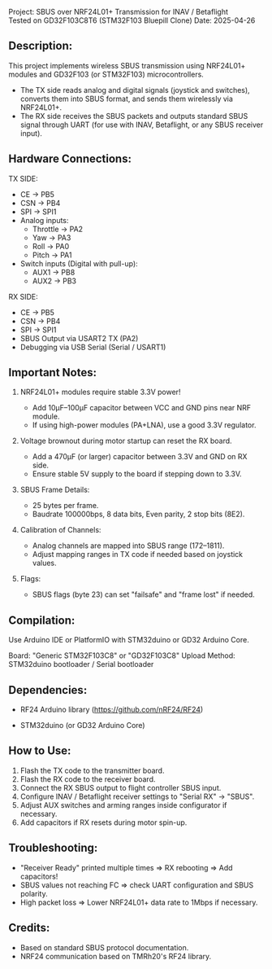 
Project: SBUS over NRF24L01+ Transmission for INAV / Betaflight  
Tested on GD32F103C8T6 (STM32F103 Bluepill Clone)
Date: 2025-04-26

Description:
------------
This project implements wireless SBUS transmission using NRF24L01+ modules
and GD32F103 (or STM32F103) microcontrollers.

- The TX side reads analog and digital signals (joystick and switches),
  converts them into SBUS format, and sends them wirelessly via NRF24L01+.
- The RX side receives the SBUS packets and outputs standard SBUS signal
  through UART (for use with INAV, Betaflight, or any SBUS receiver input).

Hardware Connections:
----------------------

TX SIDE:
- CE  -> PB5
- CSN -> PB4
- SPI -> SPI1
- Analog inputs:
    - Throttle -> PA2
    - Yaw      -> PA3
    - Roll     -> PA0
    - Pitch    -> PA1
- Switch inputs (Digital with pull-up):
    - AUX1 -> PB8
    - AUX2 -> PB3

RX SIDE:
- CE  -> PB5
- CSN -> PB4
- SPI -> SPI1
- SBUS Output via USART2 TX (PA2)
- Debugging via USB Serial (Serial / USART1)

Important Notes:
----------------

1. NRF24L01+ modules require stable 3.3V power!
   - Add 10µF–100µF capacitor between VCC and GND pins near NRF module.
   - If using high-power modules (PA+LNA), use a good 3.3V regulator.

2. Voltage brownout during motor startup can reset the RX board.
   - Add a 470µF (or larger) capacitor between 3.3V and GND on RX side.
   - Ensure stable 5V supply to the board if stepping down to 3.3V.

3. SBUS Frame Details:
   - 25 bytes per frame.
   - Baudrate 100000bps, 8 data bits, Even parity, 2 stop bits (8E2).

4. Calibration of Channels:
   - Analog channels are mapped into SBUS range (172–1811).
   - Adjust mapping ranges in TX code if needed based on joystick values.

5. Flags:
   - SBUS flags (byte 23) can set "failsafe" and "frame lost" if needed.

Compilation:
------------

Use Arduino IDE or PlatformIO with STM32duino or GD32 Arduino Core.

Board: "Generic STM32F103C8" or "GD32F103C8"
Upload Method: STM32duino bootloader / Serial bootloader

Dependencies:
-------------
- RF24 Arduino library
  (https://github.com/nRF24/RF24)

- STM32duino (or GD32 Arduino Core)

How to Use:
-----------

1. Flash the TX code to the transmitter board.
2. Flash the RX code to the receiver board.
3. Connect the RX SBUS output to flight controller SBUS input.
4. Configure INAV / Betaflight receiver settings to "Serial RX" -> "SBUS".
5. Adjust AUX switches and arming ranges inside configurator if necessary.
6. Add capacitors if RX resets during motor spin-up.

Troubleshooting:
----------------

- "Receiver Ready" printed multiple times => RX rebooting => Add capacitors!
- SBUS values not reaching FC => check UART configuration and SBUS polarity.
- High packet loss => Lower NRF24L01+ data rate to 1Mbps if necessary.


Credits:
--------
- Based on standard SBUS protocol documentation.
- NRF24 communication based on TMRh20's RF24 library.

